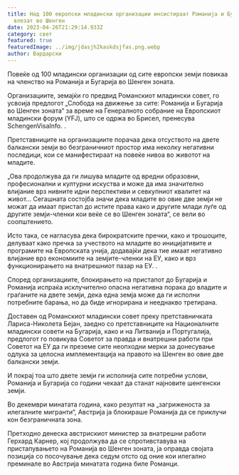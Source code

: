 ```yaml
---
title: Над 100 европски младински организации инсистираат Романија и Бугарија да
  влезат во Шенген
date: 2023-04-26T21:29:14.933Z
category: свет
featured: true
featuredImage: ../img/jdasjh2kaskdsjfas.png.webp
author: Вардарски
---
```


Повеќе од 100 младински организации од сите европски земји повикаа на членство на Романија и Бугарија во Шенген зоната.

Организациите, земајќи го предвид Романскиот младински совет, го усвоија предлогот „Слобода на движење за сите: Романија и Бугарија во Шенген зоната“ за време на Генералното собрание на Европскиот младински форум (YFJ), што се одржа во Брисел, пренесува SchengenVisaInfo. .

Претставниците на организациите порачаа дека отсуството на двете балкански земји во безграничниот простор има неколку негативни последици, кои се манифестираат на повеќе нивоа во животот на младите.

„Ова продолжува да ги лишува младите од вредни образовни, професионални и културни искуства и може да има значително влијание врз нивните идни перспективи и севкупниот квалитет на живот... Сегашната состојба значи дека младите во овие две земји не можат да имаат пристап до истите права како и другите млади луѓе од другите земји-членки кои веќе се во Шенген зоната“, се вели во соопштението.

Исто така, се нагласува дека бирократските пречки, како и трошоците, делуваат како пречка за учеството на младите во иницијативите и програмите на Европската унија, додавајќи дека тие имаат негативно влијание врз економиите на земјите-членки на ЕУ, како и врз функционирањето на внатрешниот пазар на ЕУ. .

Според организациите, блокирањето на пристапот до Бугарија и Романија испраќа исклучително опасна негативна порака до владите и граѓаните на двете земји, дека една земја може да ги исполни потребните барања, но да биде игнорирана и нееднакво третирана.

Доставен од Романскиот младински совет преку претставничката Лариса-Николета Бејан, заедно со претставниците на Националните младински совети на Бугарија, како и на Литванија и Португалија, предлогот го повикува Советот за правда и внатрешни работи при Советот на ЕУ да ги преземе сите неопходни мерки за донесување одлука за целосна имплементација на правото на Шенген во овие две балкански земји.

И покрај тоа што двете земји ги исполнија сите потребни услови, Романија и Бугарија со години чекаат да станат најновите шенгенски земји.

Во декември минатата година, како резултат на „загриженоста за илегалните мигранти“, Австрија ја блокираше Романија да се приклучи кон безграничната зона.

Претходно денеска австрискиот министер за внатрешни работи Герхард Карнер, кој продолжува да се спротивставува на пристапувањето на Романија во Шенген зоната, ја оправда својата позиција со посочување дека седум отсто од оние кои илегално преминале во Австрија минатата година биле Романци.
